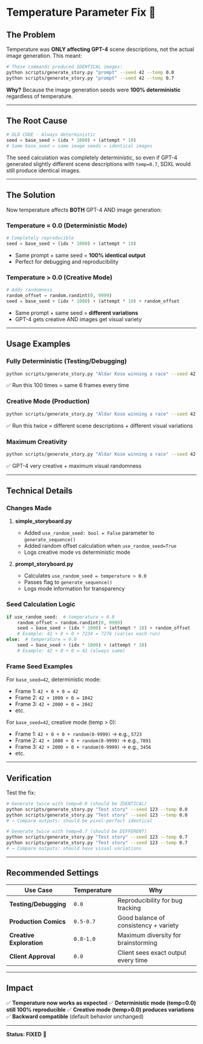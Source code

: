 # Temperature Parameter Fix 🎲

## The Problem

Temperature was **ONLY affecting GPT-4** scene descriptions, not the actual image generation. This meant:

```bash
# These commands produced IDENTICAL images:
python scripts/generate_story.py "prompt" --seed 42 --temp 0.0
python scripts/generate_story.py "prompt" --seed 42 --temp 0.7
```

**Why?** Because the image generation seeds were **100% deterministic** regardless of temperature.

---

## The Root Cause

```python
# OLD CODE - Always deterministic
seed = base_seed + (idx * 1000) + (attempt * 10)
# Same base_seed = same image seeds = identical images
```

The seed calculation was completely deterministic, so even if GPT-4 generated slightly different scene descriptions with `temp=0.7`, SDXL would still produce identical images.

---

## The Solution

Now temperature affects **BOTH** GPT-4 AND image generation:

### Temperature = 0.0 (Deterministic Mode)
```python
# Completely reproducible
seed = base_seed + (idx * 1000) + (attempt * 10)
```
- Same prompt + same seed = **100% identical output**
- Perfect for debugging and reproducibility

### Temperature > 0.0 (Creative Mode)
```python
# Adds randomness
random_offset = random.randint(0, 9999)
seed = base_seed + (idx * 1000) + (attempt * 10) + random_offset
```
- Same prompt + same seed = **different variations**
- GPT-4 gets creative AND images get visual variety

---

## Usage Examples

### Fully Deterministic (Testing/Debugging)
```bash
python scripts/generate_story.py "Aldar Kose winning a race" --seed 42 --temp 0.0
```
✅ Run this 100 times = same 6 frames every time

### Creative Mode (Production)
```bash
python scripts/generate_story.py "Aldar Kose winning a race" --seed 42 --temp 0.7
```
✅ Run this twice = different scene descriptions + different visual variations

### Maximum Creativity
```bash
python scripts/generate_story.py "Aldar Kose winning a race" --seed 42 --temp 1.0
```
✅ GPT-4 very creative + maximum visual randomness

---

## Technical Details

### Changes Made

1. **simple_storyboard.py**
   - Added `use_random_seed: bool = False` parameter to `generate_sequence()`
   - Added random offset calculation when `use_random_seed=True`
   - Logs creative mode vs deterministic mode

2. **prompt_storyboard.py**
   - Calculates `use_random_seed = temperature > 0.0`
   - Passes flag to `generate_sequence()`
   - Logs mode information for transparency

### Seed Calculation Logic

```python
if use_random_seed:  # temperature > 0.0
    random_offset = random.randint(0, 9999)
    seed = base_seed + (idx * 1000) + (attempt * 10) + random_offset
    # Example: 42 + 0 + 0 + 7234 = 7276 (varies each run)
else:  # temperature = 0.0
    seed = base_seed + (idx * 1000) + (attempt * 10)
    # Example: 42 + 0 + 0 = 42 (always same)
```

### Frame Seed Examples

For `base_seed=42`, deterministic mode:
- Frame 1: `42 + 0 + 0 = 42`
- Frame 2: `42 + 1000 + 0 = 1042`
- Frame 3: `42 + 2000 + 0 = 2042`
- etc.

For `base_seed=42`, creative mode (temp > 0):
- Frame 1: `42 + 0 + 0 + random(0-9999)` → e.g., `5723`
- Frame 2: `42 + 1000 + 0 + random(0-9999)` → e.g., `7891`
- Frame 3: `42 + 2000 + 0 + random(0-9999)` → e.g., `3456`
- etc.

---

## Verification

Test the fix:

```bash
# Generate twice with temp=0.0 (should be IDENTICAL)
python scripts/generate_story.py "Test story" --seed 123 --temp 0.0
python scripts/generate_story.py "Test story" --seed 123 --temp 0.0
# → Compare outputs: should be pixel-perfect identical

# Generate twice with temp=0.7 (should be DIFFERENT)
python scripts/generate_story.py "Test story" --seed 123 --temp 0.7
python scripts/generate_story.py "Test story" --seed 123 --temp 0.7
# → Compare outputs: should have visual variations
```

---

## Recommended Settings

| Use Case | Temperature | Why |
|----------|-------------|-----|
| **Testing/Debugging** | `0.0` | Reproducibility for bug tracking |
| **Production Comics** | `0.5-0.7` | Good balance of consistency + variety |
| **Creative Exploration** | `0.8-1.0` | Maximum diversity for brainstorming |
| **Client Approval** | `0.0` | Client sees exact output every time |

---

## Impact

✅ **Temperature now works as expected**
✅ **Deterministic mode (temp=0.0) still 100% reproducible**
✅ **Creative mode (temp>0.0) produces variations**
✅ **Backward compatible** (default behavior unchanged)

---

**Status: FIXED** 🎉
